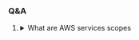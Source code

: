 ### Q&A

1. <details>
   <summary> What are AWS services scopes </summary>

   <p>

    ![aws-global-region-az](/assets/images/aws-global-reg-az.png)

    AWS provides a lot of services and these services are either Global, Regional, or Availability Zone (AZ) specific.

   </p>
   </details>